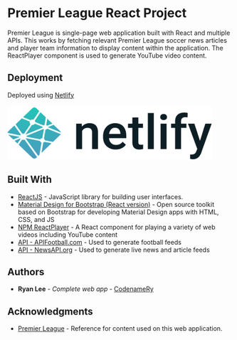 # Premier League React Project
Premier League is single-page web application built with React and multiple APIs.
This works by fetching relevant Premier League soccer news articles
and player team information to display content within the application.
The ReactPlayer component is used to generate YouTube video content.

## Deployment

Deployed using <a href="https://premier-league-react.netlify.app/">Netlify</a>
<br></br>
<a href="https://premier-league-react.netlify.app/">
  <img src="/src/components/images/netlify_logo.png" alt="Netlify" width="460" height="120">
</a>

## Built With

* [ReactJS](https://reactjs.org) - JavaScript library for building user interfaces.
* [Material Design for Bootstrap (React version)](https://mdbootstrap.com/docs/react/) - Open source toolkit based on Bootstrap for developing Material Design apps with HTML, CSS, and JS
* [NPM ReactPlayer](https://www.npmjs.com/package/react-player) - A React component for playing a variety of web videos including YouTube content
* [API - APIFootball.com](https://apifootball.com) - Used to generate football feeds
* [API - NewsAPI.org](https://newsapi.org) - Used to generate live news and article feeds 

## Authors

* **Ryan Lee** - *Complete web app* - [CodenameRy](https://github.com/codenameRy)

## Acknowledgments
* [Premier League](https://www.premierleague.com) - Reference for content used on this web application.

